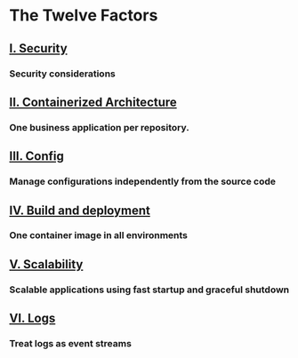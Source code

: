 The Twelve Factors
==================

## [I. Security](./security)
### Security considerations

## [II. Containerized Architecture](./architecture)
### One business application per repository. 

## [III. Config](./config)
### Manage configurations independently from the source code

## [IV. Build and deployment](./build-release-run)
### One container image in all environments

## [V. Scalability](./disposability)
### Scalable applications using fast startup and graceful shutdown

## [VI. Logs](./logs)
### Treat logs as event streams

